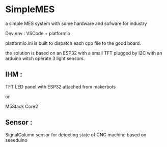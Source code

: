 # SimpleMES
 a simple MES system with some hardware and sofware for industry

Dev env : VSCode + platformio

platformio.ini is built to dispatch each cpp file to the good board.


the solution is based on an ESP32 with a small TFT plugged by I2C with an arduino witch operate 3 light sensors.


 ## IHM :

 TFT LED panel with ESP32 attached from makerbots

 or 
 
 M5Stack Core2

 ## Sensor :

 SignalColumn sensor for detecting state of CNC machine based on seeeduino


